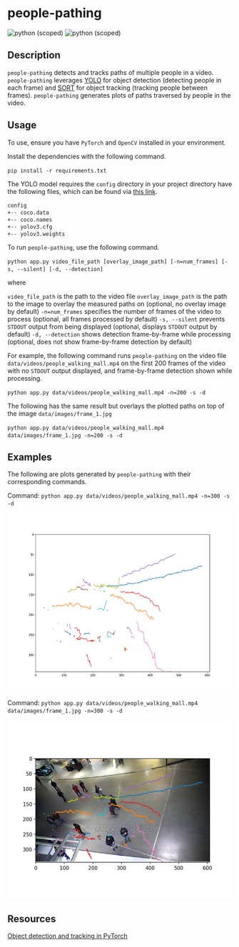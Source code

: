 # people-pathing

![python (scoped)](https://img.shields.io/badge/python-%3E%3D3.7.6-brightgreen.svg)
![python (scoped)](https://img.shields.io/badge/pip-%3E%3D20.0.2-brightgreen.svg)

## Description
`people-pathing` detects and tracks paths of multiple people in a video. `people-pathing` leverages [YOLO](https://arxiv.org/abs/1506.02640) for object detection (detecting people in each frame) and [SORT](https://arxiv.org/abs/1602.00763) for object tracking (tracking people between frames). `people-pathing` generates plots of paths traversed by people in the video.

## Usage
To use, ensure you have `PyTorch` and `OpenCV` installed in your environment.

Install the dependencies with the following command.

`pip install -r requirements.txt`

The YOLO model requires the `config` directory in your project directory have the following files, which can be found via [this link](https://pjreddie.com/darknet/yolo/).

```
config
+-- coco.data
+-- coco.names
+-- yolov3.cfg
+-- yolov3.weights
```

To run `people-pathing`, use the following command.

`python app.py video_file_path [overlay_image_path] [-n=num_frames] [-s, --silent] [-d, --detection]`

where

`video_file_path` is the path to the video file
`overlay_image_path` is the path to the image to overlay the measured paths on (optional, no overlay image by default)
`-n=num_frames` specifies the number of frames of the video to process (optional, all frames processed by default)
`-s, --silent` prevents `STDOUT` output from being displayed (optional, displays `STDOUT` output by default)
`-d, --detection` shows detection frame-by-frame while processing (optional, does not show frame-by-frame detection by default)

For example, the following command runs `people-pathing` on the video file `data/videos/people_walking_mall.mp4` on the first 200 frames of the video with no `STDOUT` output displayed, and frame-by-frame detection shown while processing.

`python app.py data/videos/people_walking_mall.mp4 -n=200 -s -d`

The following has the same result but overlays the plotted paths on top of the image `data/images/frame_1.jpg`

`python app.py data/videos/people_walking_mall.mp4 data/images/frame_1.jpg -n=200 -s -d`

## Examples

The following are plots generated by `people-pathing` with their corresponding commands.

Command: `python app.py data/videos/people_walking_mall.mp4 -n=300 -s -d`

<p float="left" align="center">
  <img src="readme_assets/paths_plot.png" width="600" height="400"/>
</p>

Command: `python app.py data/videos/people_walking_mall.mp4 data/images/frame_1.jpg -n=300 -s -d`

<p float="left" align="center">
  <img src="readme_assets/paths_plot_overlayed.png" width="600" height="400"/>
</p>

## Resources

[Object detection and tracking in PyTorch](https://towardsdatascience.com/object-detection-and-tracking-in-pytorch-b3cf1a696a98)